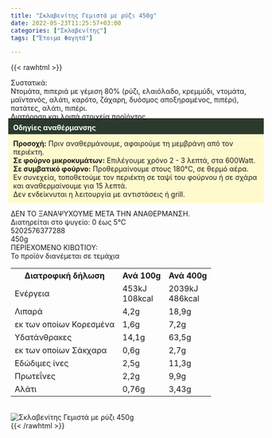 ```yaml
---
title: "Σκλαβενίτης Γεμιστά με ρύζι 450g"
date: 2022-05-23T11:25:57+03:00
categories: ["Σκλαβενίτης"]
tags: ["Έτοιμα Φαγητά"]

---
```

{{< rawhtml >}}

<div class="sload508"><div class="product"><div id="sistatika">Συστατικά:</div><div class="alltext">Ντομάτα, πιπεριά με γέμιση 80% (ρύζι, ελαιόλαδο, κρεμμύδι, ντομάτα, μαϊντανός, αλάτι, καρότo, ζάχαρη, δυόσμος αποξηραμένος, πιπέρι), πατάτες, αλάτι, πιπέρι.</div><div id="loipa">Διατήρηση και λοιπά στοιχεία προϊόντος</div><div class="alltext"><div style="background:#2b3a2d;padding:10px;margin:-5px;color:#fff"><b>Οδηγίες αναθέρμανσης</b></div><div style="background:#ffface;padding:10px;margin:-5px"><b>Προσοχή:</b> Πριν αναθερμάνουμε, αφαιρούμε τη μεμβράνη από τον περιέκτη.<br><b>Σε φούρνο μικροκυμάτων:</b> Επιλέγουμε χρόνο 2 - 3 λεπτά, στα 600Watt.<br><b>Σε συμβατικό φούρνο:</b> Προθερμαίνουμε στους 180°C, σε θερμό αέρα. Εν συνεχεία, τοποθετούμε τον περιέκτη σε ταψί του φούρνου ή σε σχάρα και αναθερμαίνουμε για 15 λεπτά.<br>Δεν ενδείκνυται η λειτουργία με αντιστάσεις ή grill.</div><br>ΔΕΝ ΤΟ ΞΑΝΑΨΥΧΟΥΜΕ ΜΕΤΑ ΤΗΝ ΑΝΑΘΕΡΜΑΝΣΗ.<br>Διατηρείται στο ψυγείο: 0 έως 5°C<br></div><div id="barcode"><div id="barimage1"></div><span id="bartext">5202576377288</span></div><div id="varos"><div id="varosimage1"></div><span id="varostext">450g</span></div><div id="kivotio">ΠΕΡΙΕΧΟΜΕΝΟ ΚΙΒΩΤΙΟΥ:<br>Το προϊόν διανέμεται σε τεμάχια</div><div class="tabout"><table id="diatable"><tbody><tr><th>Διατροφική δήλωση</th><th>Ανά 100g</th><th>Ανά 400g</th></tr><tr><td class="texr2">Ενέργεια</td><td class="texr">453kJ<br>108kcal</td><td class="texr">2039kJ<br>486kcal</td></tr><tr><td class="texr2">Λιπαρά</td><td class="texr">4,2g</td><td class="texr">18,9g</td></tr><tr><td class="gray">εκ των οποίων Κορεσµένα</td><td class="gray2">1,6g</td><td class="gray2">7,2g</td></tr><tr><td class="texr2">Yδατάνθρακες</td><td class="texr">14,1g</td><td class="texr">63,5g</td></tr><tr><td class="gray">εκ των οποίων Σάκχαρα</td><td class="gray2">0,6g</td><td class="gray2">2,7g</td></tr><tr><td class="texr2">Eδώδιμες ίνες</td><td class="texr">2,5g</td><td class="texr">11,3g</td></tr><tr><td class="texr2">Πρωτεΐνες</td><td class="texr">2,2g</td><td class="texr">9,9g</td></tr><tr><td class="texr2">Αλάτι</td><td class="texr">0,76g</td><td class="texr">3,43g</td></tr></tbody></table></div><br><div class="pimg"><img alt="Σκλαβενίτης Γεμιστά με ρύζι 450g" title="Σκλαβενίτης Γεμιστά με ρύζι 450g" src="/media/images/sklavenitis-gemista-me-ryzi-450g.jpg"></div></div></div>
{{< /rawhtml >}}



